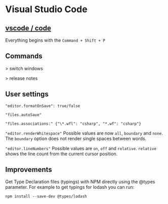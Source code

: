 # Visual Studio Code

## [vscode / code](https://code.visualstudio.com/)

Everything begins with the `Command + Shift + P`

## Commands

\> switch windows

\> release notes


## User settings

`"editor.formatOnSave": true/false`

`"files.autoSave"`

`"files.associations:" {"\*.wfl": "csharp", "*.wf": "csharp"}`

`"editor.renderWhitespace"` Possible values are now `all`, `boundary` and `none`. The `boundary` option does not render single spaces between words.

`"editor.lineNumbers"` Possible values are `on`, `off` and `relative`. `relative` shows the line count from the current cursor position.


## Improvements

Get Type Declaration files (typings) with NPM directly using the @types parameter.
For example to get typings for lodash you can run:

`npm install --save-dev @types/lodash`
